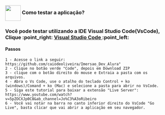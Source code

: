 <h3> <img src="https://i.dlpng.com/static/png/6577858_preview.png" width="50px" align="center"/> Como testar a aplicação? </h3>

<h3> Você pode testar utilizando a IDE Visual Studio Code(VsCode), Clique :point_right: <a href="https://code.visualstudio.com/download" target="_blank" > Visual Studio Code </a> :point_left: </h3>

<h4> Passos </h4>

```
1 - Acesse o link a seguir: https://github.com/caiodeoliveira/Imersao_Dev_Alura"
2 - Clique no botão verde "Code", depois em Download ZIP
3 - clique com o botão direito do mouse e Extraia a pasta com os arquivos.
4 - Abra o Vs Code, use o atalho do teclado Control + ko (windows)/Comand + ko (Mac) e selecione a pasta para abrir no VsCode.
5 - Siga este tutorial para baixar a extensão "Live Server": https://www.youtube.com/watch?v=5pZOCXJp0C8&ab_channel=Jo%C3%A3oRibeiro
6 - Você vai notar na barra no canto inferior direito do VsCode "Go Live", basta clicar que vai abrir a aplicação em seu navegador.
```